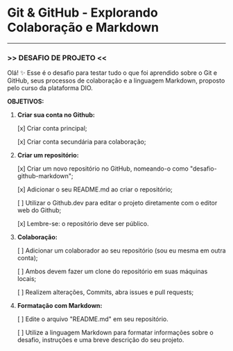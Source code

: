 # **Git & GitHub - Explorando Colaboração e Markdown**
--------------
### >> DESAFIO DE PROJETO <<


Olá! ✨ Esse é o desafio para testar tudo o que foi aprendido sobre o Git e GitHub, seus processos de colaboração e a linguagem Markdown, proposto pelo curso da plataforma DIO.

**OBJETIVOS:**

1. **Criar sua conta no Github:**

   [x] Criar conta principal;
   
   [x] Criar conta secundária para colaboração;

3. **Criar um repositório:**

   [x] Criar um novo repositório no GitHub, nomeando-o como "desafio-github-markdown";
   
   [x] Adicionar o seu README.md ao criar o repositório;
   
   [ ] Utilizar o Github.dev para editar o projeto diretamente com o editor web do Github;
   
   [x] Lembre-se: o repositório deve ser público.

5. **Colaboração:**

   [ ] Adicionar um colaborador ao seu repositório (sou eu mesma em outra conta);

   [ ] Ambos devem fazer um clone do repositório em suas máquinas locais;

   [ ] Realizem alterações, Commits, abra issues e pull requests;

7. **Formatação com Markdown:**

   [ ] Edite o arquivo "README.md" em seu repositório.

   [ ] Utilize a linguagem Markdown para formatar informações sobre o desafio, instruções e uma breve descrição do seu projeto.

